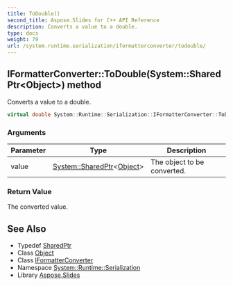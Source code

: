 ```yaml
---
title: ToDouble()
second_title: Aspose.Slides for C++ API Reference
description: Converts a value to a double.
type: docs
weight: 79
url: /system.runtime.serialization/iformatterconverter/todouble/
---
```

## IFormatterConverter::ToDouble(System::SharedPtr\<Object\>) method


Converts a value to a double.

```cpp
virtual double System::Runtime::Serialization::IFormatterConverter::ToDouble(System::SharedPtr<Object> value)=0
```


### Arguments

| Parameter | Type | Description |
| --- | --- | --- |
| value | [System::SharedPtr](../../../system/sharedptr/)\<[Object](../../../system/object/)\> | The object to be converted. |

### Return Value

The converted value.

## See Also

* Typedef [SharedPtr](../../../system/sharedptr/)
* Class [Object](../../../system/object/)
* Class [IFormatterConverter](../)
* Namespace [System::Runtime::Serialization](../../)
* Library [Aspose.Slides](../../../)